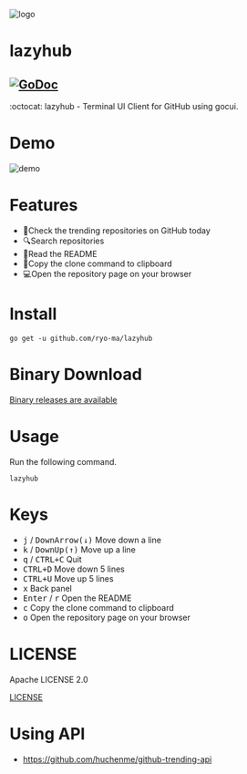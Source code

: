 ![logo](https://user-images.githubusercontent.com/6661165/78040587-9cc4d000-73aa-11ea-9710-567e714bdf59.png)

# lazyhub

[![GoDoc](https://godoc.org/github.com/jroimartin/gocui?status.svg)](https://godoc.org/github.com/jroimartin/gocui)
---
:octocat: lazyhub - Terminal UI Client for GitHub using gocui.

# Demo

![demo](https://user-images.githubusercontent.com/6661165/77839109-f5cb1300-71b4-11ea-886d-924e6efe1b71.gif)

# Features

* 🚀Check the trending repositories on GitHub today
* 🔍Search repositories
* 📘Read the README
* 📄Copy the clone command to clipboard
* 💻Open the repository page on your browser


# Install

```
go get -u github.com/ryo-ma/lazyhub
```

# Binary Download

[Binary releases are available](https://github.com/ryo-ma/lazyhub/releases/tag/v0.0.1)

# Usage

Run the following command.

```
lazyhub
```

# Keys

* <kbd>j</kbd> / <kbd>DownArrow(↓)</kbd>
Move down a line
* <kbd>k</kbd> / <kbd>DownUp(↑)</kbd>
Move up a line
* <kbd>q</kbd> / <kbd>CTRL+C</kbd>
Quit
* <kbd>CTRL+D</kbd>
Move down 5 lines
* <kbd>CTRL+U</kbd>
Move up 5 lines
* <kbd>x</kbd>
Back panel
* <kbd>Enter</kbd> / <kbd>r</kbd>
Open the README
* <kbd>c</kbd>
Copy the clone command to clipboard
* <kbd>o</kbd>
Open the repository page on your browser

# LICENSE

Apache LICENSE 2.0

[LICENSE](./LICENSE)


# Using API

* https://github.com/huchenme/github-trending-api
